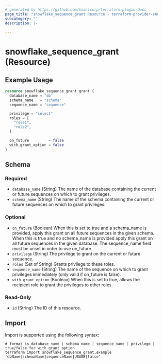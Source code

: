 ```yaml
---
# generated by https://github.com/hashicorp/terraform-plugin-docs
page_title: "snowflake_sequence_grant Resource - terraform-provider-snowflake"
subcategory: ""
description: |-
  
---
```


# snowflake_sequence_grant (Resource)



## Example Usage

```terraform
resource snowflake_sequence_grant grant {
  database_name = "db"
  schema_name   = "schema"
  sequence_name = "sequence"

  privilege = "select"
  roles = [
    "role1",
    "role2",
  ]

  on_future         = false
  with_grant_option = false
}
```

<!-- schema generated by tfplugindocs -->
## Schema

### Required

- `database_name` (String) The name of the database containing the current or future sequences on which to grant privileges.
- `schema_name` (String) The name of the schema containing the current or future sequences on which to grant privileges.

### Optional

- `on_future` (Boolean) When this is set to true and a schema_name is provided, apply this grant on all future sequences in the given schema. When this is true and no schema_name is provided apply this grant on all future sequences in the given database. The sequence_name field must be unset in order to use on_future.
- `privilege` (String) The privilege to grant on the current or future sequence.
- `roles` (Set of String) Grants privilege to these roles.
- `sequence_name` (String) The name of the sequence on which to grant privileges immediately (only valid if on_future is false).
- `with_grant_option` (Boolean) When this is set to true, allows the recipient role to grant the privileges to other roles.

### Read-Only

- `id` (String) The ID of this resource.

## Import

Import is supported using the following syntax:

```shell
# format is database name | schema name | sequence name | privilege | true/false for with_grant_option
terraform import snowflake_sequence_grant.example 'dbName|schemaName|sequenceName|USAGE|false'
```
